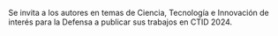 Se invita a los autores en temas de Ciencia, Tecnología e Innovación de interés para la Defensa a publicar sus trabajos en CTID 2024.
